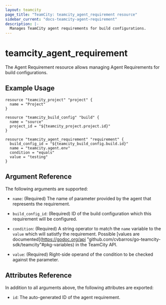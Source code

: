 ```yaml
---
layout: teamcity
page_title: "TeamCity: teamcity_agent_requirement resource"
sidebar_current: "docs-teamcity-agent-requirement"
description: |-
  Manages TeamCity agent requirements for build configurations.
---
```


# teamcity\_agent\_requirement

The Agent Requirement resource allows managing Agent Requirements for build configurations.

## Example Usage

```hcl
resource "teamcity_project" "project" {
  name = "Project"
}

resource "teamcity_build_config" "build" {
  name = "source"
  project_id = "${teamcity_project.project.id}"
}

resource "teamcity_agent_requirement" "requirement" {
  build_config_id = "${teamcity_build_config.build.id}"
  name = "teamcity.agent.env"
  condition = "equals"
  value = "testing"
}
```

## Argument Reference

The following arguments are supported:

* `name`: (Required) The name of parameter provided by the agent that represents the requirement.

* `build_config_id`: (Required) ID of the build configuration which this requirement will be configured.

* `condition`: (Required) A string operator to match the `name` variable to the `value` which will satistfy the requirement. Possible [values are documented](https://godoc.org/api "github.com/cvbarros/go-teamcity-sdk/teamcity"#pkg-variables) in the TeamCity API.

* `value`: (Required) Right-side operand of the condition to be checked against the parameter.

## Attributes Reference
In addition to all arguments above, the following attributes are exported:

* `id`: The auto-generated ID of the agent requirement.
